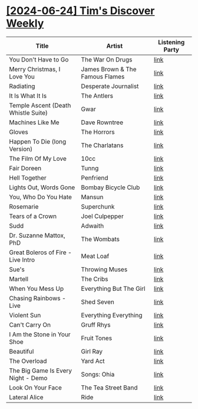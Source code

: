 # [[2024-06-24] Tim's Discover Weekly](https://open.spotify.com/user/62eef773ff17489d88887659a743f038/playlist/7fbqaXPlHjLWclqcBm1H7a)

| Title | Artist | Listening Party |
| --- | --- | --- |
| You Don't Have to Go | The War On Drugs | [link](https://timstwitterlisteningparty.com/pages/replay/feed_951.html) |
| Merry Christmas, I Love You | James Brown & The Famous Flames | [link]() |
| Radiating | Desperate Journalist | [link](https://timstwitterlisteningparty.com/pages/replay/feed_832.html) |
| It Is What It Is | The Antlers | [link](https://timstwitterlisteningparty.com/pages/replay/feed_751.html) |
| Temple Ascent (Death Whistle Suite) | Gwar | [link](https://timstwitterlisteningparty.com/pages/replay/feed_1140.html) |
| Machines Like Me | Dave Rowntree | [link](https://timstwitterlisteningparty.com/pages/replay/feed_1201.html) |
| Gloves | The Horrors | [link](https://timstwitterlisteningparty.com/pages/replay/feed_186.html) |
| Happen To Die (long Version) | The Charlatans | [link](https://timstwitterlisteningparty.com/pages/replay/feed_434.html) |
| The Film Of My Love | 10cc | [link](https://timstwitterlisteningparty.com/pages/replay/feed_160.html) |
| Fair Doreen | Tunng | [link](https://timstwitterlisteningparty.com/pages/replay/feed_739.html) |
| Hell Together | Penfriend | [link](https://timstwitterlisteningparty.com/pages/replay/feed_786.html) |
| Lights Out, Words Gone | Bombay Bicycle Club | [link](https://timstwitterlisteningparty.com/pages/replay/feed_133.html) |
| You, Who Do You Hate | Mansun | [link](https://timstwitterlisteningparty.com/pages/replay/feed_116.html) |
| Rosemarie | Superchunk | [link](https://timstwitterlisteningparty.com/pages/replay/feed_283.html) |
| Tears of a Crown | Joel Culpepper | [link](https://timstwitterlisteningparty.com/pages/replay/feed_862.html) |
| Sudd | Adwaith | [link](https://timstwitterlisteningparty.com/pages/replay/feed_1099.html) |
| Dr. Suzanne Mattox, PhD | The Wombats | [link](https://timstwitterlisteningparty.com/pages/replay/feed_733.html) |
| Great Boleros of Fire - Live Intro | Meat Loaf | [link]() |
| Sue's | Throwing Muses | [link](https://timstwitterlisteningparty.com/pages/replay/feed_417.html) |
| Martell | The Cribs | [link](https://timstwitterlisteningparty.com/pages/replay/feed_185.html) |
| When You Mess Up | Everything But The Girl | [link](https://timstwitterlisteningparty.com/pages/replay/feed_1251.html) |
| Chasing Rainbows - Live | Shed Seven | [link](https://timstwitterlisteningparty.com/pages/replay/feed_593.html) |
| Violent Sun | Everything Everything | [link](https://timstwitterlisteningparty.com/pages/replay/feed_429.html) |
| Can't Carry On | Gruff Rhys | [link](https://timstwitterlisteningparty.com/pages/replay/feed_789.html) |
| I Am the Stone in Your Shoe | Fruit Tones | [link](https://timstwitterlisteningparty.com/pages/replay/feed_1195.html) |
| Beautiful | Girl Ray | [link](https://timstwitterlisteningparty.com/pages/replay/feed_193.html) |
| The Overload | Yard Act | [link](https://timstwitterlisteningparty.com/pages/replay/feed_1007.html) |
| The Big Game Is Every Night - Demo | Songs: Ohia | [link](https://timstwitterlisteningparty.com/pages/replay/feed_284.html) |
| Look On Your Face | The Tea Street Band | [link](https://timstwitterlisteningparty.com/pages/replay/feed_917.html) |
| Lateral Alice | Ride | [link](https://timstwitterlisteningparty.com/pages/replay/feed_129.html) |
